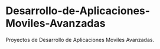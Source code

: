 # Desarrollo-de-Aplicaciones-Moviles-Avanzadas
Proyectos de Desarrollo de Aplicaciones Moviles Avanzadas.

